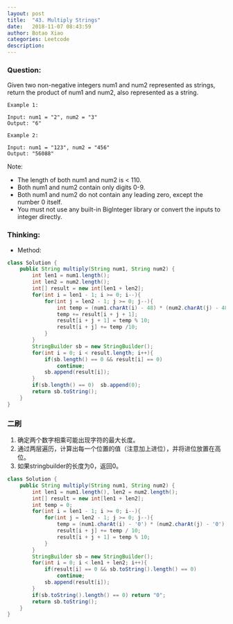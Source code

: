```yaml
---
layout: post
title:  "43. Multiply Strings"
date:   2018-11-07 08:43:59
author: Botao Xiao
categories: Leetcode
description:
---
```

### Question:
Given two non-negative integers num1 and num2 represented as strings, return the product of num1 and num2, also represented as a string.

```
Example 1:

Input: num1 = "2", num2 = "3"
Output: "6"

Example 2:

Input: num1 = "123", num2 = "456"
Output: "56088"
```

Note:

* The length of both num1 and num2 is < 110.
* Both num1 and num2 contain only digits 0-9.
* Both num1 and num2 do not contain any leading zero, except the number 0 itself.
* You must not use any built-in BigInteger library or convert the inputs to integer directly.

### Thinking:
* Method:

```Java
class Solution {
    public String multiply(String num1, String num2) {
        int len1 = num1.length();
        int len2 = num2.length();
        int[] result = new int[len1 + len2];
        for(int i = len1 - 1; i >= 0; i--){
            for(int j = len2 - 1; j >= 0; j--){
                int temp = (num1.charAt(i) - 48) * (num2.charAt(j) - 48);
                temp += result[i + j + 1];
                result[i + j + 1] = temp % 10;
                result[i + j] += temp /10;
            }
        }
        StringBuilder sb = new StringBuilder();
        for(int i = 0; i < result.length; i++){
            if(sb.length() == 0 && result[i] == 0)
                continue;
            sb.append(result[i]);
        }
        if(sb.length() == 0)  sb.append(0);
        return sb.toString();
    }
}
```

### 二刷
1. 确定两个数字相乘可能出现字符的最大长度。
2. 通过两层遍历，计算出每一个位置的值（注意加上进位），并将进位放置在高位。
3. 如果stringbuilder的长度为0，返回0。

```Java
class Solution {
    public String multiply(String num1, String num2) {
        int len1 = num1.length(), len2 = num2.length();
        int[] result = new int[len1 + len2];
        int temp = 0;
        for(int i = len1 - 1; i >= 0; i--){
            for(int j = len2 - 1; j >= 0; j--){
                temp = (num1.charAt(i) - '0') * (num2.charAt(j) - '0') + result[i + j + 1];
                result[i + j] += temp / 10;
                result[i + j + 1] = temp % 10;
            }
        }
        StringBuilder sb = new StringBuilder();
        for(int i = 0; i < len1 + len2; i++){
            if(result[i] == 0 && sb.toString().length() == 0)
                continue;
            sb.append(result[i]);
        }
        if(sb.toString().length() == 0) return "0";
        return sb.toString();
    }
}
```
